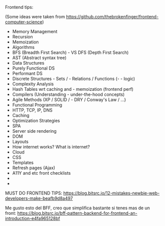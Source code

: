 Frontend tips:

(Some ideas were taken from https://github.com/thebrokenfinger/frontend-computer-science)

- Memory Management
- Recursion
- Memoization
- Algorithms
- BFS (Breadth First Search) - VS DFS (Depth First Search)
- AST (Abstract syntax tree)
- Data Structures
- Purely Functional DS
- Performant DS
- Discrete Structures - Sets / - Relations / Functions (- - logic)
- Complexity Analysis
- Hash Tables wrt caching and - memoization (frontend perf)
- Compilers (Understanding - under-the-hood concepts)
- Agile Methods (XP / SOLID / - DRY / Conway's Law / ...)
- Functional Programming
- HTTP, TCP, IP, DNS
- Caching
- Optimization Strategies
- SPA
- Server side rendering
- DOM
- Layouts
- How internet works? What is internet?
- Cloud
- CSS
- Templates
- Refresh pages (Ajax)
- A11Y and etc front checklists
- 
-


MUST DO FRONTEND TIPS: https://blog.bitsrc.io/12-mistakes-newbie-web-developers-make-beafb9d8a497

Me gusto esto del BFF, creo que simplifica bastante si tenes mas de un front: https://blog.bitsrc.io/bff-pattern-backend-for-frontend-an-introduction-e4fa965128bf
